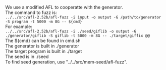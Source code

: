 We use a modified AFL to cooperatte with the generator.\
The command to fuzz is:\
	`../../src/afl-2.52b/afl-fuzz -i input -o output -G /path/to/generator -S program -t 5000 -m 8G -- ${cmd}`\
For example:\
	`../../src/afl-2.52b/afl-fuzz -i ./seed/giflib -o output -G ./generator/giflib -S giflib -t 5000 -m 8G -- ./target/giffix @@`\
The ${cmd} can be found in cmd.sh\
The generator is built in ./generator\
The target program is built in ./target\
The seed is in ./seed\
To find seed generation, use "../../src/mem-seed/afl-fuzz". 

